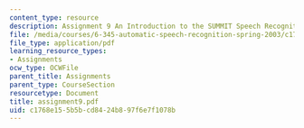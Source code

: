 ```yaml
---
content_type: resource
description: Assignment 9 An Introduction to the SUMMIT Speech Recognition System
file: /media/courses/6-345-automatic-speech-recognition-spring-2003/c1768e155b5bcd8424b897f6e7f1078b_assignment9.pdf
file_type: application/pdf
learning_resource_types:
- Assignments
ocw_type: OCWFile
parent_title: Assignments
parent_type: CourseSection
resourcetype: Document
title: assignment9.pdf
uid: c1768e15-5b5b-cd84-24b8-97f6e7f1078b
---
```

